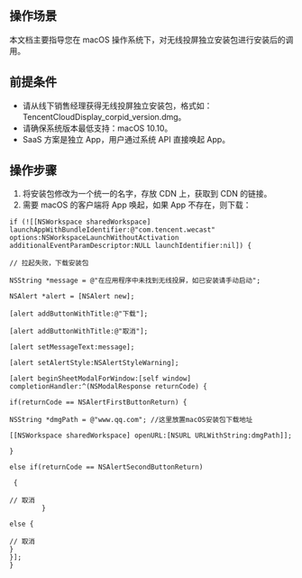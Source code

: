 ## 操作场景
本文档主要指导您在 macOS 操作系统下，对无线投屏独立安装包进行安装后的调用。

## 前提条件
- 请从线下销售经理获得无线投屏独立安装包，格式如：TencentCloudDisplay_corpid_version.dmg。
- 请确保系统版本最低支持：macOS 10.10。
- SaaS 方案是独立 App，用户通过系统 API 直接唤起 App。



## 操作步骤
1. 将安装包修改为一个统一的名字，存放 CDN 上，获取到 CDN 的链接。
2. 需要 macOS 的客户端将 App 唤起，如果 App 不存在，则下载：

```
if (![[NSWorkspace sharedWorkspace] launchAppWithBundleIdentifier:@"com.tencent.wecast" options:NSWorkspaceLaunchWithoutActivation additionalEventParamDescriptor:NULL launchIdentifier:nil]) {

// 拉起失败，下载安装包

NSString *message = @"在应用程序中未找到无线投屏，如已安装请手动启动";

NSAlert *alert = [NSAlert new];

[alert addButtonWithTitle:@"下载"];

[alert addButtonWithTitle:@"取消"];

[alert setMessageText:message];

[alert setAlertStyle:NSAlertStyleWarning];

[alert beginSheetModalForWindow:[self window] completionHandler:^(NSModalResponse returnCode) {

if(returnCode == NSAlertFirstButtonReturn) {

NSString *dmgPath = @"www.qq.com"; //这里放置macOS安装包下载地址

[[NSWorkspace sharedWorkspace] openURL:[NSURL URLWithString:dmgPath]];

}

else if(returnCode == NSAlertSecondButtonReturn)

 {

// 取消
        }

else {

// 取消
}
}];
}

```

